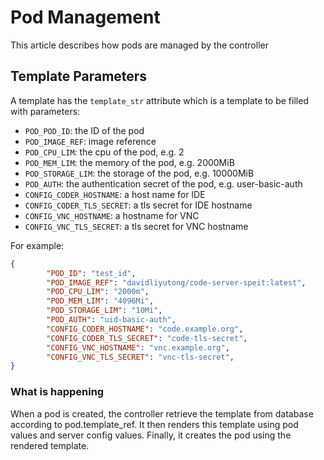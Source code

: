 # Pod Management

This article describes how pods are managed by the controller

## Template Parameters

A template has the `template_str` attribute which is a template to be filled with parameters:

- `POD_POD_ID`: the ID of the pod
- `POD_IMAGE_REF`: image reference
- `POD_CPU_LIM`: the cpu of the pod, e.g. 2
- `POD_MEM_LIM`: the memory of the pod, e.g. 2000MiB
- `POD_STORAGE_LIM`: the storage of the pod, e.g. 10000MiB
- `POD_AUTH`: the authentication secret of the pod, e.g. user-basic-auth
- `CONFIG_CODER_HOSTNAME`: a host name for IDE
- `CONFIG_CODER_TLS_SECRET`: a tls secret for IDE hostname
- `CONFIG_VNC_HOSTNAME`: a hostname for VNC
- `CONFIG_VNC_TLS_SECRET`: a tls secret for VNC hostname

For example:

```json
{
        "POD_ID": "test_id",
        "POD_IMAGE_REF": "davidliyutong/code-server-speit:latest",
        "POD_CPU_LIM": "2000m",
        "POD_MEM_LIM": "4096Mi",
        "POD_STORAGE_LIM": "10Mi",
        "POD_AUTH": "uid-basic-auth",
        "CONFIG_CODER_HOSTNAME": "code.example.org",
        "CONFIG_CODER_TLS_SECRET": "code-tls-secret",
        "CONFIG_VNC_HOSTNAME": "vnc.example.org",
        "CONFIG_VNC_TLS_SECRET": "vnc-tls-secret",
}

```

### What is happening

When a pod is created, the controller retrieve the template from database according to pod.template_ref. It then renders this template using pod values and server config values. Finally, it creates the pod using the rendered template.
